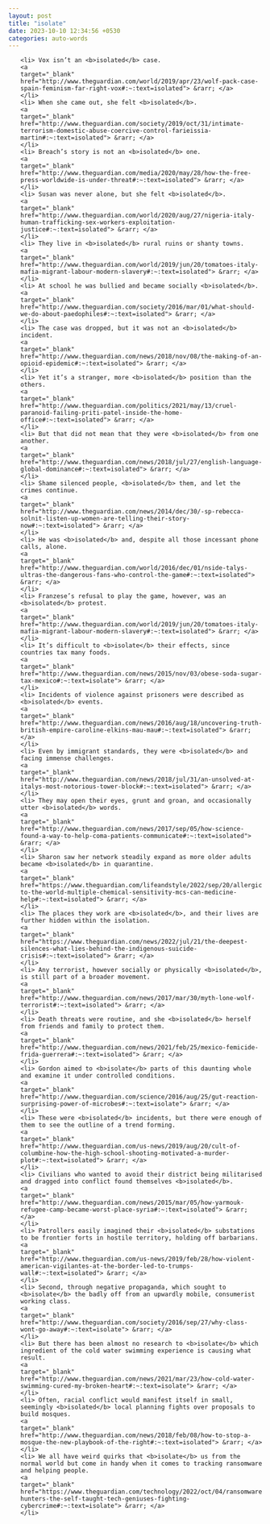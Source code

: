 ```yaml
---
layout: post
title: "isolate"
date: 2023-10-10 12:34:56 +0530
categories: auto-words
---
```

<ol>

    <li> Vox isn’t an <b>isolated</b> case.
    <a 
    target="_blank" 
    href="http://www.theguardian.com/world/2019/apr/23/wolf-pack-case-spain-feminism-far-right-vox#:~:text=isolated"> &rarr; </a>
    </li>
    <li> When she came out, she felt <b>isolated</b>.
    <a 
    target="_blank" 
    href="http://www.theguardian.com/society/2019/oct/31/intimate-terrorism-domestic-abuse-coercive-control-farieissia-martin#:~:text=isolated"> &rarr; </a>
    </li>
    <li> Breach’s story is not an <b>isolated</b> one.
    <a 
    target="_blank" 
    href="http://www.theguardian.com/media/2020/may/28/how-the-free-press-worldwide-is-under-threat#:~:text=isolated"> &rarr; </a>
    </li>
    <li> Susan was never alone, but she felt <b>isolated</b>.
    <a 
    target="_blank" 
    href="http://www.theguardian.com/world/2020/aug/27/nigeria-italy-human-trafficking-sex-workers-exploitation-justice#:~:text=isolated"> &rarr; </a>
    </li>
    <li> They live in <b>isolated</b> rural ruins or shanty towns.
    <a 
    target="_blank" 
    href="http://www.theguardian.com/world/2019/jun/20/tomatoes-italy-mafia-migrant-labour-modern-slavery#:~:text=isolated"> &rarr; </a>
    </li>
    <li> At school he was bullied and became socially <b>isolated</b>.
    <a 
    target="_blank" 
    href="http://www.theguardian.com/society/2016/mar/01/what-should-we-do-about-paedophiles#:~:text=isolated"> &rarr; </a>
    </li>
    <li> The case was dropped, but it was not an <b>isolated</b> incident.
    <a 
    target="_blank" 
    href="http://www.theguardian.com/news/2018/nov/08/the-making-of-an-opioid-epidemic#:~:text=isolated"> &rarr; </a>
    </li>
    <li> Yet it’s a stranger, more <b>isolated</b> position than the others.
    <a 
    target="_blank" 
    href="http://www.theguardian.com/politics/2021/may/13/cruel-paranoid-failing-priti-patel-inside-the-home-office#:~:text=isolated"> &rarr; </a>
    </li>
    <li> But that did not mean that they were <b>isolated</b> from one another.
    <a 
    target="_blank" 
    href="http://www.theguardian.com/news/2018/jul/27/english-language-global-dominance#:~:text=isolated"> &rarr; </a>
    </li>
    <li> Shame silenced people, <b>isolated</b> them, and let the crimes continue.
    <a 
    target="_blank" 
    href="http://www.theguardian.com/news/2014/dec/30/-sp-rebecca-solnit-listen-up-women-are-telling-their-story-now#:~:text=isolated"> &rarr; </a>
    </li>
    <li> He was <b>isolated</b> and, despite all those incessant phone calls, alone.
    <a 
    target="_blank" 
    href="http://www.theguardian.com/world/2016/dec/01/nside-talys-ultras-the-dangerous-fans-who-control-the-game#:~:text=isolated"> &rarr; </a>
    </li>
    <li> Franzese’s refusal to play the game, however, was an <b>isolated</b> protest.
    <a 
    target="_blank" 
    href="http://www.theguardian.com/world/2019/jun/20/tomatoes-italy-mafia-migrant-labour-modern-slavery#:~:text=isolated"> &rarr; </a>
    </li>
    <li> It’s difficult to <b>isolate</b> their effects, since countries tax many foods.
    <a 
    target="_blank" 
    href="http://www.theguardian.com/news/2015/nov/03/obese-soda-sugar-tax-mexico#:~:text=isolate"> &rarr; </a>
    </li>
    <li> Incidents of violence against prisoners were described as <b>isolated</b> events.
    <a 
    target="_blank" 
    href="http://www.theguardian.com/news/2016/aug/18/uncovering-truth-british-empire-caroline-elkins-mau-mau#:~:text=isolated"> &rarr; </a>
    </li>
    <li> Even by immigrant standards, they were <b>isolated</b> and facing immense challenges.
    <a 
    target="_blank" 
    href="http://www.theguardian.com/news/2018/jul/31/an-unsolved-at-italys-most-notorious-tower-block#:~:text=isolated"> &rarr; </a>
    </li>
    <li> They may open their eyes, grunt and groan, and occasionally utter <b>isolated</b> words.
    <a 
    target="_blank" 
    href="http://www.theguardian.com/news/2017/sep/05/how-science-found-a-way-to-help-coma-patients-communicate#:~:text=isolated"> &rarr; </a>
    </li>
    <li> Sharon saw her network steadily expand as more older adults became <b>isolated</b> in quarantine.
    <a 
    target="_blank" 
    href="https://www.theguardian.com/lifeandstyle/2022/sep/20/allergic-to-the-world-multiple-chemical-sensitivity-mcs-can-medicine-help#:~:text=isolated"> &rarr; </a>
    </li>
    <li> The places they work are <b>isolated</b>, and their lives are further hidden within the isolation.
    <a 
    target="_blank" 
    href="https://www.theguardian.com/news/2022/jul/21/the-deepest-silences-what-lies-behind-the-indigenous-suicide-crisis#:~:text=isolated"> &rarr; </a>
    </li>
    <li> Any terrorist, however socially or physically <b>isolated</b>, is still part of a broader movement.
    <a 
    target="_blank" 
    href="http://www.theguardian.com/news/2017/mar/30/myth-lone-wolf-terrorist#:~:text=isolated"> &rarr; </a>
    </li>
    <li> Death threats were routine, and she <b>isolated</b> herself from friends and family to protect them.
    <a 
    target="_blank" 
    href="http://www.theguardian.com/news/2021/feb/25/mexico-femicide-frida-guerrera#:~:text=isolated"> &rarr; </a>
    </li>
    <li> Gordon aimed to <b>isolate</b> parts of this daunting whole and examine it under controlled conditions.
    <a 
    target="_blank" 
    href="http://www.theguardian.com/science/2016/aug/25/gut-reaction-surprising-power-of-microbes#:~:text=isolate"> &rarr; </a>
    </li>
    <li> These were <b>isolated</b> incidents, but there were enough of them to see the outline of a trend forming.
    <a 
    target="_blank" 
    href="http://www.theguardian.com/us-news/2019/aug/20/cult-of-columbine-how-the-high-school-shooting-motivated-a-murder-plot#:~:text=isolated"> &rarr; </a>
    </li>
    <li> Civilians who wanted to avoid their district being militarised and dragged into conflict found themselves <b>isolated</b>.
    <a 
    target="_blank" 
    href="http://www.theguardian.com/news/2015/mar/05/how-yarmouk-refugee-camp-became-worst-place-syria#:~:text=isolated"> &rarr; </a>
    </li>
    <li> Patrollers easily imagined their <b>isolated</b> substations to be frontier forts in hostile territory, holding off barbarians.
    <a 
    target="_blank" 
    href="http://www.theguardian.com/us-news/2019/feb/28/how-violent-american-vigilantes-at-the-border-led-to-trumps-wall#:~:text=isolated"> &rarr; </a>
    </li>
    <li> Second, through negative propaganda, which sought to <b>isolate</b> the badly off from an upwardly mobile, consumerist working class.
    <a 
    target="_blank" 
    href="http://www.theguardian.com/society/2016/sep/27/why-class-wont-go-away#:~:text=isolate"> &rarr; </a>
    </li>
    <li> But there has been almost no research to <b>isolate</b> which ingredient of the cold water swimming experience is causing what result.
    <a 
    target="_blank" 
    href="http://www.theguardian.com/news/2021/mar/23/how-cold-water-swimming-cured-my-broken-heart#:~:text=isolate"> &rarr; </a>
    </li>
    <li> Often, racial conflict would manifest itself in small, seemingly <b>isolated</b> local planning fights over proposals to build mosques.
    <a 
    target="_blank" 
    href="http://www.theguardian.com/news/2018/feb/08/how-to-stop-a-mosque-the-new-playbook-of-the-right#:~:text=isolated"> &rarr; </a>
    </li>
    <li> We all have weird quirks that <b>isolate</b> us from the normal world but come in handy when it comes to tracking ransomware and helping people.
    <a 
    target="_blank" 
    href="https://www.theguardian.com/technology/2022/oct/04/ransomware-hunters-the-self-taught-tech-geniuses-fighting-cybercrime#:~:text=isolate"> &rarr; </a>
    </li>